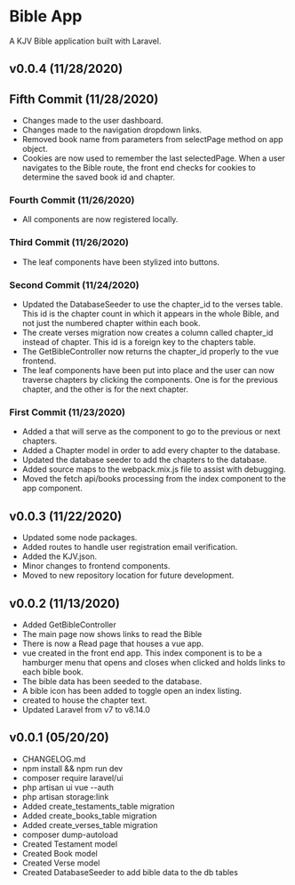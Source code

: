 # Bible App
A KJV Bible application built with Laravel.
## v0.0.4 (11/28/2020)
## Fifth Commit (11/28/2020)
* Changes made to the user dashboard.
* Changes made to the navigation dropdown links.
* Removed book name from parameters from selectPage method on app object.
* Cookies are now used to remember the last selectedPage. When a user navigates to the Bible route, 
the front end checks for cookies to determine the saved book id and chapter.
### Fourth Commit (11/26/2020)
* All components are now registered locally. 

### Third Commit (11/26/2020)
* The leaf components have been stylized into buttons. 

### Second Commit (11/24/2020)
* Updated the DatabaseSeeder to use the chapter_id to the verses table. This id is the 
chapter count in which it appears in the whole Bible, and not just the numbered chapter within each book.
* The create verses migration now creates a column called chapter_id instead of chapter. This id is a foreign 
key to the chapters table.
* The GetBibleController now returns the chapter_id properly to the vue frontend.
* The leaf components have been put into place and the user can now traverse chapters by clicking
the components. One is for the previous chapter, and the other is for the next chapter. 

### First Commit (11/23/2020)
* Added a <leaf-component> that will serve as the component to go to the previous
or next chapters.
* Added a Chapter model in order to add every chapter to the database.
* Updated the database seeder to add the chapters to the database.
* Added source maps to the webpack.mix.js file to assist with debugging.
* Moved the fetch api/books processing from the index component to the app component.

## v0.0.3 (11/22/2020)
* Updated some node packages.
* Added routes to handle user registration email verification.
* Added the KJV.json.
* Minor changes to frontend components. 
* Moved to new repository location for future development.

## v0.0.2 (11/13/2020)
* Added GetBibleController
* The main page now shows links to read the Bible
* There is now a Read page that houses a vue app.
* vue <index-component> created in the front end app. This index component 
is to be a hamburger menu that opens and closes when clicked and holds links to each 
bible book.
* The bible data has been seeded to the database.
* A bible icon has been added to toggle open an index listing.
* <page-component> created to house the chapter text.
* Updated Laravel from v7 to v8.14.0

## v0.0.1 (05/20/20)
* CHANGELOG.md
* npm install && npm run dev
* composer require laravel/ui
* php artisan ui vue --auth
* php artisan storage:link
* Added create_testaments_table migration
* Added create_books_table migration
* Added create_verses_table migration
* composer dump-autoload
* Created Testament model
* Created Book model
* Created Verse model
* Created DatabaseSeeder to add bible data to the db tables


